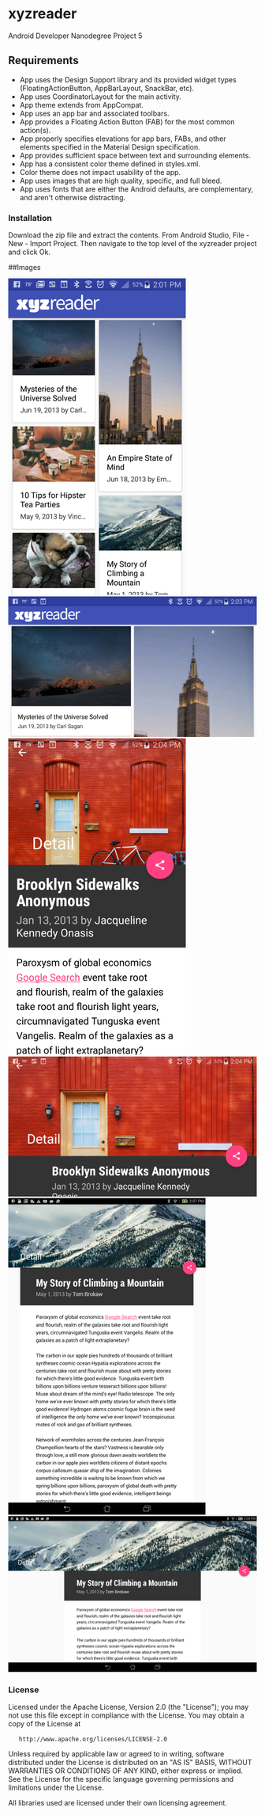 # xyzreader
Android Developer Nanodegree Project 5
## Requirements 
- App uses the Design Support library and its provided widget types (FloatingActionButton, AppBarLayout, SnackBar, etc).
- App uses CoordinatorLayout for the main activity.
- App theme extends from AppCompat.
- App uses an app bar and associated toolbars.
- App provides a Floating Action Button (FAB) for the most common action(s).
- App properly specifies elevations for app bars, FABs, and other elements specified in the Material Design specification.
- App provides sufficient space between text and surrounding elements.
- App has a consistent color theme defined in styles.xml.
- Color theme does not impact usability of the app.
- App uses images that are high quality, specific, and full bleed.
- App uses fonts that are either the Android defaults, are complementary, and aren't otherwise distracting.

### Installation
Download the zip file and extract the contents.  From Android Studio, File - New  - Import Project. Then navigate to the top level of the xyzreader project and click Ok.



##Images

![](./XYZReader/src/main/res/drawable/device_140124.png "")
![](./XYZReader/src/main/res/drawable/device_140352.png "")
![](./XYZReader/src/main/res/drawable/device_140437.png "")
![](./XYZReader/src/main/res/drawable/device_140520.png "")
![](./XYZReader/src/main/res/drawable/device_140709.png "")
![](./XYZReader/src/main/res/drawable/device_140929.png "")

### License
Licensed under the Apache License, Version 2.0 (the "License");
 you may not use this file except in compliance with the License.
 You may obtain a copy of the License at
 
       http://www.apache.org/licenses/LICENSE-2.0
 
 Unless required by applicable law or agreed to in writing, software
 distributed under the License is distributed on an "AS IS" BASIS,
 WITHOUT WARRANTIES OR CONDITIONS OF ANY KIND, either express or implied.
 See the License for the specific language governing permissions and
 limitations under the License.
 
 All libraries used are licensed under their own licensing agreement.
 
